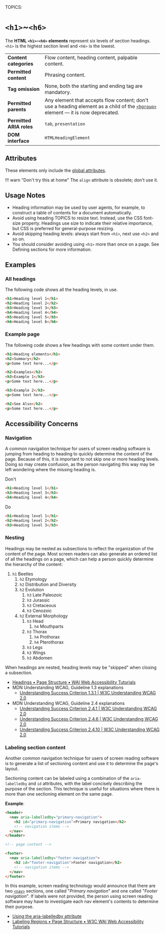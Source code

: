TOPICS: <h1>
        <h2>
        <h3>
        <h4>
        <h5>
        <h6>

# `<h1>`~`<h6>`

The **HTML `<h1>`–`<h6>` elements** represent six levels of section headings. `<h1>` is the highest
section level and `<h6>` is the lowest.

|  |  |
| :-- | :-- |
| **Content categories** | Flow content, heading content, palpable content. |
| **Permitted content** | Phrasing content. |
| **Tag omission** | None, both the starting and ending tag are mandatory. |
| **Permitted parents** | Any element that accepts flow content; don't use a heading element as a child of the [`<hgroup>`](/en/webfrontend/<hgroup>) element — it is now deprecated.|
| **Permitted ARIA roles** | `tab`, `presentation` |
| **DOM interface** | `HTMLHeadingElement` |

## Attributes

These elements only include the [global attributes](https://wiki.developer.mozilla.org/en-US/docs/HTML/Global_attributes).

!!! warn "Don't try this at home"
    The `align` attribute is obsolete; don't use it.

## Usage Notes

- Heading information may be used by user agents, for example, to construct a table of contents for
a document automatically.
- Avoid using heading TOPICS to resize text. Instead, use the CSS font-size property. Headings
use size to indicate their relative importance, but CSS is preferred for general-purpose resizing.
- Avoid skipping heading levels: always start from `<h1>`, next use `<h2>` and so on.
- You should consider avoiding using `<h1>` more than once on a page. See Defining sections
for more information.

## Examples

### All headings

The following code shows all the heading levels, in use.

```html
<h1>Heading level 1</h1>
<h2>Heading level 2</h2>
<h3>Heading level 3</h3>
<h4>Heading level 4</h4>
<h5>Heading level 5</h5>
<h6>Heading level 6</h6>
```

### Example page

The following code shows a few headings with some content under them.

```html
<h1>Heading elements</h1>
<h2>Summary</h2>
<p>Some text here...</p>

<h2>Examples</h2>
<h3>Example 1</h3>
<p>Some text here...</p>

<h3>Example 2</h3>
<p>Some text here...</p>

<h2>See Also</h2>
<p>Some text here...</p>
```

## Accessibility Concerns

### Navigation

A common navigation technique for users of screen reading software is jumping from heading to heading
to quickly determine the content of the page. Because of this, it is important to not skip one or more
heading levels. Doing so may create confusion, as the person navigating this way may be
left wondering where the missing heading is.

Don't

```html
<h1>Heading level 1</h1>
<h3>Heading level 3</h3>
<h4>Heading level 4</h4>
```

Do

```html
<h1>Heading level 1</h1>
<h2>Heading level 2</h2>
<h3>Heading level 3</h3>
```

### Nesting

Headings may be nested as subsections to reflect the organization of the content of the page. Most
screen readers can also generate an ordered list of all the headings on a page, which can help a
person quickly determine the hierarchy of the content:

1. `h1` Beetles
   1. `h2` Etymology
   2. `h2` Distribution and Diversity
   3. `h2` Evolution
      1. `h3` Late Paleozoic
      2. `h3` Jurassic
      3. `h3` Cretaceous
      4. `h3` Cenozoic
   4. `h2` External Morphology
      1. `h3` Head
         1. `h4` Mouthparts
      2. `h3` Thorax
         1. `h4` Prothorax
         2. `h4` Pterothorax
      3. `h3` Legs
      4. `h3` Wings
      5. `h3` Abdomen

When headings are nested, heading levels may be "skipped" when closing a subsection.

- [Headings • Page Structure • WAI Web Accessibility Tutorials](https://www.w3.org/WAI/tutorials/page-structure/headings/)
- MDN Understanding WCAG, Guideline 1.3 explanations
    - [Understanding Success Criterion 1.3.1 | W3C Understanding WCAG 2.0](https://www.w3.org/TR/UNDERSTANDING-WCAG20/content-structure-separation-programmatic.html)
- MDN Understanding WCAG, Guideline 2.4 explanations
    - [Understanding Success Criterion 2.4.1 | W3C Understanding WCAG 2.0](https://www.w3.org/TR/UNDERSTANDING-WCAG20/navigation-mechanisms-skip.html)
    - [Understanding Success Criterion 2.4.6 | W3C Understanding WCAG 2.0](https://www.w3.org/TR/UNDERSTANDING-WCAG20/navigation-mechanisms-descriptive.html)
    - [Understanding Success Criterion 2.4.10 | W3C Understanding WCAG 2.0](https://www.w3.org/TR/UNDERSTANDING-WCAG20/navigation-mechanisms-headings.html)

### Labeling section content

Another common navigation technique for users of screen reading software is to generate a list of
sectioning content and use it to determine the page's layout.

Sectioning content can be labeled using a combination of the `aria-labelledby` and `id`
attributes, with the label concisely describing the purpose of the section. This technique is
useful for situations where there is more than one sectioning element on the same page.

**Example**:

```html
<header>
  <nav aria-labelledby="primary-navigation">
    <h2 id="primary-navigation">Primary navigation</h2>
    <!-- navigation items -->
  </nav>
</header>

<!-- page content -->

<footer>
  <nav aria-labelledby="footer-navigation">
    <h2 id="footer-navigation">Footer navigation</h2>
    <!-- navigation items -->
  </nav>
</footer>
```

In this example, screen reading technology would announce that there are two
[`<nav>`](/en/webfrontend/<nav>) sections, one called "*Primary navigation*" and one called
"*Footer navigation*". If labels were not provided, the person using screen reading software may have
to investigate each nav element's contents to determine their purpose.

- [Using the aria-labelledby attribute](https://wiki.developer.mozilla.org/en-US/docs/Web/Accessibility/ARIA/ARIA_Techniques/Using_the_aria-labelledby_attribute)
- [Labeling Regions • Page Structure • W3C WAI Web Accessibility Tutorials](https://www.w3.org/WAI/tutorials/page-structure/labels/#using-aria-labelledby)
